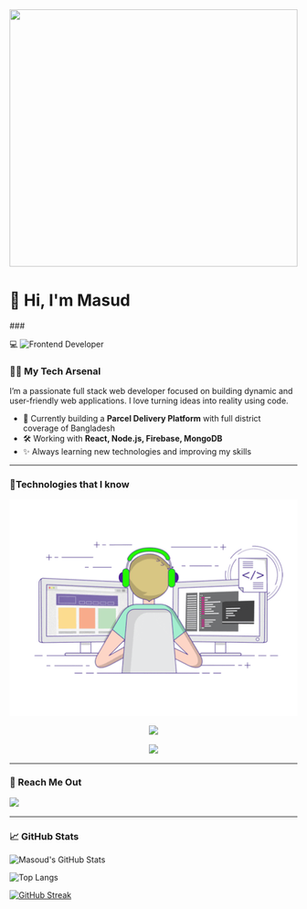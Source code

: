 <div width='100%'>

<img width='100%' height='450px' src='https://i.ibb.co.com/Z3xcW5K/nmc62akadb6uw4cgfr9l.jpg'>

</div>




# 👋 Hi, I'm Masud  
###<p>
  💻 
  <a>
    <img src="https://readme-typing-svg.demolab.com?font=Fira+Code&pause=1000&width=435&color=00C37A&lines=Mern-Stack%20Web%20Developer;Passionate%20About%20Building%20Scalable%20Web%20Applications;Committed%20to%20Continuous%20Learning%20and%20Improvement" alt="Frontend Developer" />
  </a>
</p>


### 🧑‍💼 My Tech Arsenal
I’m a passionate full stack web developer focused on building dynamic and user-friendly web applications. I love turning ideas into reality using code.

- 🔭 Currently building a **Parcel Delivery Platform** with full district coverage of Bangladesh
- 🛠️ Working with **React, Node.js, Firebase, MongoDB**
- ✨ Always learning new technologies and improving my skills

---

### 🚀Technologies that I know
  <img src="https://github.com/MD-MASUD-MIAH/MD-MASUD-MIAH/blob/main/212748842-9fcbad5b-6173-4175-8a61-521f3dbb7514.gif" />

<p align="center">
  <img src="https://skillicons.dev/icons?i=mongodb,firebase,git,github,figma,express" />
</p>

 <p align="center">
  <img src="https://skillicons.dev/icons?i=,html,css,js,tailwind,nodejs,react," />
 </p>





---

### 🔗 Reach Me Out
<p>
  
  <a href="https://www.linkedin.com/in/md-masud-miah-326186344"><img src="https://img.shields.io/badge/LinkedIn-blue?style=for-the-badge&logo=linkedin&logoColor=white" /></a>
</p>

---

### 📈 GitHub Stats

![Masoud's GitHub Stats](https://github-readme-stats.vercel.app/api?username=MD-MASUD-MIAH&show_icons=true&theme=radical)

![Top Langs](https://github-readme-stats.vercel.app/api/top-langs/?username=MD-MASUD-MIAH&layout=compact&theme=radical)

[![GitHub Streak](https://github-readme-streak-stats-eight.vercel.app/?user=MD-MASUD-MIAH&theme=radical&hide_border=true)](https://git.io/streak-stats)


